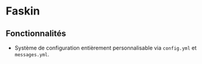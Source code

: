 # Faskin

## Fonctionnalités
- Système de configuration entièrement personnalisable via `config.yml` et `messages.yml`.
